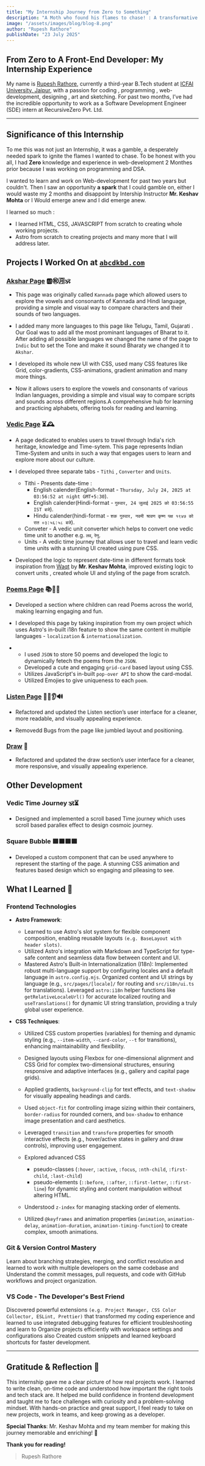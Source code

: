 ```yaml
---
title: "My Internship Journey from Zero to Something"
description: "A Moth who found his flames to chase! : A transformative internship experience that shaped my frontend development career"
image: "/assets/images/blog/blog-8.png"
author: "Rupesh Rathore"
publishDate: "23 July 2025"
---
```


## **From Zero to A Front-End Developer: My Internship Experience**

My name is [Rupesh Rathore](https://www.linkedin.com/in/rupesh-rathore-881871326), currently a third-year B.Tech student at [ICFAI University, Jaipur](https://www.iujaipur.edu.in/), with a passion for coding , programming , web-development, designing , art and sketching.
For past two months, I’ve had the incredible opportunity to work as a Software Development Engineer (SDE) intern at RecursiveZero Pvt. Ltd.

---

## **Significance of this Internship**

To me this was not just an Internship, it was a gamble, a desperately needed spark to ignite the flames I wanted to chase. To be honest with you all, I had **Zero** knowledge and experience in web-development 2 Monthes prior because I was working on programming and DSA.

I wanted to learn and work on Web-development for past two years but couldn't. Then I saw an opportunity **a spark** that I could gamble on, either I would waste my 2 months and disappoint by Intership Instructor **Mr. Keshav Mohta** or I Would emerge anew and I did emerge anew.

I learned so much :

- I learned HTML, CSS, JAVASCRIPT from scratch to creating whole working projects.
- Astro from scratch to creating projects and many more that I will address later.

## Projects I Worked On at [**`abcdkbd.com`**](abcdkbd.com)

### [Akshar Page](/akshar) 🆎㊗️🈷️🕉️

- This page was originally called `Kannada` page which allowed users to explore the vowels and consonants of Kannada and Hindi language, providing a simple and visual way to compare characters and their sounds of two languages.

- I added many more languages to this page like Telugu, Tamil, Gujarati . Our Goal was to add all the most prominant languages of Bharat to it. After adding all possible languages we changed the name of the page to `Indic` but to set the Tone and make it sound Bharaty we changed it to `Akshar`.

- I developed its whole new UI with CSS, used many CSS features like Grid, color-gradients, CSS-animations, gradient animation and many more things. 

- Now it allows users to explore the vowels and consonants of various Indian languages, providing a simple and visual way to compare scripts and sounds across different regions.A comprehensive hub for learning and practicing alphabets, offering tools for reading and learning.

### [Vedic Page](/vedic) ⏳🕰️

- A page dedicated to enables users to travel through India's rich heritage, knowledge and Time-sytem. This page represents Indian Time-System and units in such a way that engages users to learn and explore more about our culture.

- I developed three separate tabs - `Tithi` , `Converter` and `Units`.

  - Tithi - Presents date-time :
    - English calender(English-format - `Thursday, July 24, 2025 at 03:56:52 at night GMT+5:30`).
    - English calender(Hindi-format - `गुरुवार, 24 जुलाई 2025 को 03:56:55 IST बजे`).
    - Hindu calender(hindi-format - `शक गुरुवार, नवमी श्रावण कृष्ण पक्ष १९४७ को रात ०३:५६:५८ बजे`).
  - Conveter - A vedic unit converter which helps to convert one vedic time unit to another e.g. `लव`, `रेणु`.
  - Units - A vedic time journey that allows user to travel and learn vedic time units with a stunning UI created using pure CSS.

- Developed the logic to represent date-time in different formats took inspiration from [Waqt](https://github.com/xkeshav/waqt) by **Mr. Keshav Mohta**, improved existing logic to convert units , created whole UI and styling of the page from scratch.

### [Poems Page](/poems) 📚📜📃

- Developed a section where children can read Poems across the world, making learning engaging and fun.

- I developed this page by taking inspiration from my own project which uses Astro's in-built i18n feature to show the same content in multiple languages - `localization` & `internationalization`.

-
  - I used `JSON` to store 50 poems and developed the logic to dynamically fetech the poems from the `JSON`.
  - Developed a cute and engaging `grid-card` based layout using CSS.
  - Utilizes JavaScript's in-built `pop-over API` to show the card-modal.
  - Utilized Emojies to give uniqueness to each `poem`.

### [Listen Page](/varnmala/listen) 💁‍♀️👂🔊

- Refactored and updated the Listen section’s user interface for a cleaner, more readable, and visually appealing experience.

- Removedd Bugs from the page like jumbled layout and positioning.

### [Draw](/draw) 📝

- Refactored and updated the draw section’s user interface for a cleaner, more responsive, and visually appealing experience.

## Other Development

### Vedic Time Journey 🕉️⏳

- Designed and implemented a scroll based Time journey which uses scroll based parallex effect to design cosmoic journey.

### Square Bubble 🟥🟧🟪🟩

- Developed a custom component that can be used anywhere to represent the starting of the page. A stunning CSS animation and features based design which so engaging and plleasing to see.

## What I Learned 🧠

### Frontend Technologies

- **Astro Framework**:

  - Learned to use Astro's slot system for flexible component composition, enabling reusable layouts `(e.g. BaseLayout with header slots)`.
  - Utilized Astro's integration with Markdown and TypeScript for type-safe content and seamless data flow between content and UI.
  - Mastered Astro's Built-in Internationalization (I18n): Implemented robust multi-language support by configuring locales and a default language in `astro.config.mjs`.
  Organized content and UI strings by language (e.g., `src/pages/[locale]/` for routing and `src/i18n/ui.ts` for translations).
  Leveraged `astro:i18n` helper functions like `getRelativeLocaleUrl()` for accurate localized routing and `useTranslations()` for dynamic UI string translation, providing a truly global user experience.

- **CSS Techniques**:
  - Utilized CSS custom properties (variables) for theming and dynamic styling (e.g., `--item-width`, `--card-color`, `--t` for transitions), enhancing maintainability and flexibility.

  - Designed layouts using Flexbox for one-dimensional alignment and CSS Grid for complex two-dimensional structures, ensuring responsive and adaptive interfaces (e.g., gallery and capital page grids).

  - Applied gradients, `background-clip` for text effects, and `text-shadow` for visually appealing headings and cards.

  - Used `object-fit` for controlling image sizing within their containers, `border-radius` for rounded corners, and `box-shadow` to enhance image presentation and card aesthetics.

  - Leveraged `transition` and `transform` properties for smooth interactive effects (e.g., hover/active states in gallery and draw controls), improving user engagement.

  - Explored advanced CSS 
    - pseudo-classes (`:hover`, `:active`, `:focus`, `:nth-child`, `:first-child`, `:last-child`)
    - pseudo-elements (`::before`, `::after`, `::first-letter`, `::first-line`) for dynamic styling and content manipulation without altering HTML.

  - Understood `z-index` for managing stacking order of elements.

  - Utilized `@keyframes` and animation properties (`animation`, `animation-delay`, `animation-duration`, `animation-timing-function`) to create complex, smooth animations.

### Git & Version Control Mastery

Learn about branching strategies, merging, and conflict resolution and learned to work with multiple developers on the same codebase and Understand the commit messages, pull requests, and code with GitHub workflows and project organization.

### VS Code - The Developer's Best Friend

Discovered powerful extensions `(e.g. Project Manager, CSS Color Collector, ESLint, Prettier)` that transformed my coding experience and learned to use integrated debugging features for efficient troubleshooting and
learn to Organize projects efficiently with workspace settings and configurations also Created custom snippets and learned keyboard shortcuts for faster development.

---

## Gratitude & Reflection 🙌

This internship gave me a clear picture of how real projects work. I learned to write clean, on-time code and understood how important the right tools and tech stack are.
It helped me build confidence in frontend development and taught me to face challenges with curiosity and a problem-solving mindset.
With hands-on practice and great support, I feel ready to take on new projects, work in teams, and keep growing as a developer.

**Special Thanks**: Mr. Keshav Mohta and my team member for making this journey memorable and enriching! 🙏

**Thank you for reading!**

> Rupesh Rathore
